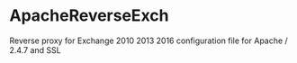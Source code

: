 # ApacheReverseExch
Reverse proxy for Exchange 2010 2013 2016 
configuration file for Apache / 2.4.7 and SSL
